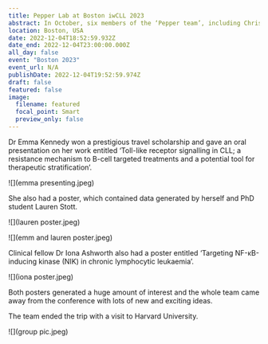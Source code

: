 ```yaml
---
title: Pepper Lab at Boston iwCLL 2023
abstract: In October, six members of the ‘Pepper team’, including Chris and Andrea, went to the main international meeting for healthcare professionals and researchers working on Chronic Lymphocytic Leukaemia (iwCLL 2023). It was held in Boston, USA, and the programme was outstanding.
location: Boston, USA
date: 2022-12-04T18:52:59.932Z
date_end: 2022-12-04T23:00:00.000Z
all_day: false
event: "Boston 2023"
event_url: N/A
publishDate: 2022-12-04T19:52:59.974Z
draft: false
featured: false
image:
  filename: featured
  focal_point: Smart
  preview_only: false
---
```

Dr Emma Kennedy won a prestigious travel scholarship and gave an oral presentation on her work entitled  ‘Toll-like receptor signalling in CLL; a resistance mechanism to B-cell targeted treatments and a potential tool for therapeutic stratification’. 

![](emma presenting.jpeg)

She also had a poster, which contained data generated by herself and PhD student Lauren Stott.

![](lauren poster.jpeg)

![](emm and lauren poster.jpeg)

Clinical fellow Dr Iona Ashworth also had a poster entitled ‘Targeting NF-κB-inducing kinase (NIK) in chronic lymphocytic leukaemia’.

![](iona poster.jpeg)

Both posters generated a huge amount of interest and the whole team came away from the conference with lots of new and exciting ideas.

The team ended the trip with a visit to Harvard University.

![](group pic.jpeg)

